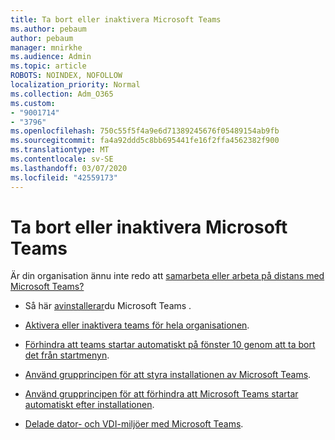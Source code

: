 ```yaml
---
title: Ta bort eller inaktivera Microsoft Teams
ms.author: pebaum
author: pebaum
manager: mnirkhe
ms.audience: Admin
ms.topic: article
ROBOTS: NOINDEX, NOFOLLOW
localization_priority: Normal
ms.collection: Adm_O365
ms.custom:
- "9001714"
- "3796"
ms.openlocfilehash: 750c55f5f4a9e6d71389245676f05489154ab9fb
ms.sourcegitcommit: fa4a92ddd5c8bb695441fe16f2ffa4562382f900
ms.translationtype: MT
ms.contentlocale: sv-SE
ms.lasthandoff: 03/07/2020
ms.locfileid: "42559173"
---
```

# <a name="remove-or-turn-off-microsoft-teams"></a>Ta bort eller inaktivera Microsoft Teams

Är din organisation ännu inte redo att [samarbeta eller arbeta på distans med Microsoft Teams?](https://products.office.com/microsoft-teams/group-chat-software?&OCID=AID2000955_SEM_WiLWtgAAAKcGoHNG:20200305184100:s&msclkid=cbe12a5675e41135662d7437325dbd9a&ef_id=WiLWtgAAAKcGoHNG:20200305184100:s)

- Så här [avinstallerar](https://support.office.com/article/Uninstall-Microsoft-Teams-3b159754-3c26-4952-abe7-57d27f5f4c81)du Microsoft Teams .

- [Aktivera eller inaktivera teams för hela organisationen](https://docs.microsoft.com/MicrosoftTeams/office-365-set-up).

- [Förhindra att teams startar automatiskt på fönster 10 genom att ta bort det från startmenyn](https://support.microsoft.com/help/4026268/windows-10-change-startup-apps).

- [Använd grupprincipen för att styra installationen av Microsoft Teams](https://docs.microsoft.com/deployoffice/teams-install#use-group-policy-to-control-the-installation-of-microsoft-teams).

- [Använd grupprincipen för att förhindra att Microsoft Teams startar automatiskt efter installationen](https://docs.microsoft.com/deployoffice/teams-install#use-group-policy-to-prevent-microsoft-teams-from-starting-automatically-after-installation).

- [Delade dator- och VDI-miljöer med Microsoft Teams](https://docs.microsoft.com/deployoffice/teams-install#shared-computer-and-vdi-environments-with-microsoft-teams).
